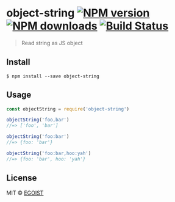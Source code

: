 # object-string [![NPM version](https://img.shields.io/npm/v/object-string.svg)](https://npmjs.com/package/object-string) [![NPM downloads](https://img.shields.io/npm/dm/object-string.svg)](https://npmjs.com/package/object-string) [![Build Status](https://travis-ci.org/egoist/object-string.svg?branch=master)](https://travis-ci.org/egoist/object-string)

> Read string as JS object

## Install

```
$ npm install --save object-string
```

## Usage

```js
const objectString = require('object-string')

objectString('foo,bar')
//=> ['foo', 'bar']

objectString('foo:bar')
//=> {foo: 'bar'}

objectString('foo:bar,hoo:yah')
//=> {foo: 'bar', hoo: 'yah'}
```

## License

MIT © [EGOIST](http://github.com/egoist)
